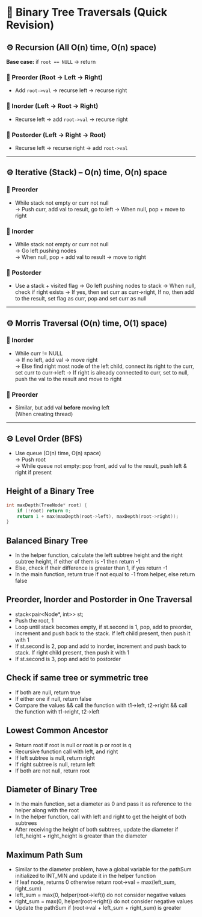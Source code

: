 # 🌳 Binary Tree Traversals (Quick Revision)

## ⚙️ Recursion (All O(n) time, O(n) space)
**Base case:** if `root == NULL` → return

### 🔹 Preorder (Root → Left → Right)
- Add `root->val` → recurse left → recurse right

### 🔹 Inorder (Left → Root → Right)
- Recurse left → add `root->val` → recurse right

### 🔹 Postorder (Left → Right → Root)
- Recurse left → recurse right → add `root->val`

---

## ⚙️ Iterative (Stack) – O(n) time, O(n) space

### 🔹 Preorder
- While stack not empty or curr not null  
  → Push curr, add val to result, go to left
  → When null, pop + move to right

### 🔹 Inorder
- While stack not empty or curr not null  
  → Go left pushing nodes  
  → When null, pop + add val to result → move to right

### 🔹 Postorder
- Use a stack + visited flag 
  → Go left pushing nodes to stack
  → When null, check if right exists → If yes, then set curr as curr->right, If no, then add to the result, set flag as curr, pop and set curr as null
  
---

## ⚙️ Morris Traversal (O(n) time, **O(1)** space)

### 🔹 Inorder
- While curr != NULL  
  → If no left, add val → move right  
  → Else find right most node of the left child, connect its right to the curr, set curr to curr->left
  → If right is already connected to curr, set to null, push the val to the result and move to right

### 🔹 Preorder
- Similar, but add val **before** moving left  
  (When creating thread)

---

## ⚙️ Level Order (BFS)
- Use queue (O(n) time, O(n) space)  
  → Push root  
  → While queue not empty: pop front, add val to the result, push left & right if present

## Height of a Binary Tree
```cpp
int maxDepth(TreeNode* root) {
    if (!root) return 0;
    return 1 + max(maxDepth(root->left), maxDepth(root->right));
}
```

## Balanced Binary Tree
- In the helper function, calculate the left subtree height and the right subtree height, if either of them is -1 then return -1
- Else, check if their difference is greater than 1, if yes return -1
- In the main function, return true if not equal to -1 from helper, else return false

## Preorder, Inorder and Postorder in One Traversal
- stack<pair<Node*, int>> st;
- Push the root, 1
- Loop until stack becomes empty, if st.second is 1, pop, add to preorder, increment and push back to the stack. If left child present, then push it with 1
- If st.second is 2, pop and add to inorder, increment and push back to stack. If right child present, then push it with 1
- If st.second is 3, pop and add to postorder

## Check if same tree or symmetric tree
- If both are null, return true
- If either one if null, return false
- Compare the values && call the function with t1->left, t2->right && call the function with t1->right, t2->left

## Lowest Common Ancestor
- Return root if root is null or root is p or root is q
- Recursive function call with left, and right
- If left subtree is null, return right
- If right subtree is null, return left
- If both are not null, return root

## Diameter of Binary Tree
- In the main function, set a diameter as 0 and pass it as reference to the helper along with the root
- In the helper function, call with left and right to get the height of both subtrees
- After receiving the height of both subtrees, update the diameter if left_height + right_height is greater than the diameter

## Maximum Path Sum
- Similar to the diameter problem, have a global variable for the pathSum initialized to INT_MIN and update it in the helper function
- If leaf node, returns 0 otherwise return root->val + max(left_sum, right_sum)
- left_sum = max(0, helper(root->left)) do not consider negative values
- right_sum = max(0, helper(root->right)) do not consider negative values
- Update the pathSum if (root->val + left_sum + right_sum) is greater
